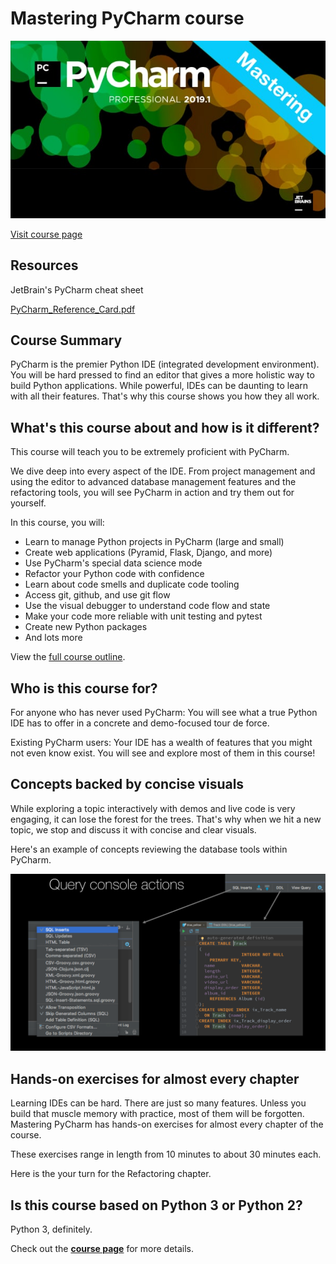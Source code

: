 # Mastering PyCharm course

[![](./readme_resources/mastering-pycharm-sm.jpg)](https://training.talkpython.fm/courses/explore_pycharm/mastering-pycharm-ide)

[Visit course page](https://training.talkpython.fm/courses/explore_pycharm/mastering-pycharm-ide)

## Resources

JetBrain's PyCharm cheat sheet

[PyCharm_Reference_Card.pdf](https://blog.jetbrains.com/pycharm/files/2010/07/PyCharm_Reference_Card.pdf)

## Course Summary

PyCharm is the premier Python IDE (integrated development environment). You will be hard pressed to find an editor that gives a more holistic way to build Python applications. While powerful, IDEs can be daunting to learn with all their features. That's why this course shows you how they all work.

## What's this course about and how is it different?

This course will teach you to be extremely proficient with PyCharm.

We dive deep into every aspect of the IDE. From project management and using the editor to advanced database management features and the refactoring tools, you will see PyCharm in action and try them out for yourself.

In this course, you will:

* Learn to manage Python projects in PyCharm (large and small)
* Create web applications (Pyramid, Flask, Django, and more)
* Use PyCharm's special data science mode
* Refactor your Python code with confidence
* Learn about code smells and duplicate code tooling
* Access git, github, and use git flow
* Use the visual debugger to understand code flow and state
* Make your code more reliable with unit testing and pytest
* Create new Python packages
* And lots more

View the [full course outline](https://training.talkpython.fm/courses/explore_pycharm/mastering-pycharm-ide#course_outline).

## Who is this course for?

For anyone who has never used PyCharm: You will see what a true Python IDE has to offer in a concrete and demo-focused tour de force.

Existing PyCharm users: Your IDE has a wealth of features that you might not even know exist. You will see and explore most of them in this course!

## Concepts backed by concise visuals

While exploring a topic interactively with demos and live code is very engaging, it can lose the forest for the trees. That's why when we hit a new topic, we stop and discuss it with concise and clear visuals.

Here's an example of concepts reviewing the database tools within PyCharm.

![](./readme_resources/pycharm-concept-example.png)

## Hands-on exercises for almost every chapter

Learning IDEs can be hard. There are just so many features. Unless you build that muscle memory with practice, most of them will be forgotten. Mastering PyCharm has hands-on exercises for almost every chapter of the course.

These exercises range in length from 10 minutes to about 30 minutes each.

Here is the your turn for the Refactoring chapter.

## Is this course based on Python 3 or Python 2?

Python 3, definitely.

Check out the **[course page](https://training.talkpython.fm/courses/explore_pycharm/mastering-pycharm-ide)** for more details.